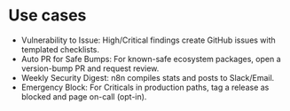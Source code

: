 # Use cases

- Vulnerability to Issue: High/Critical findings create GitHub issues with templated checklists.
- Auto PR for Safe Bumps: For known-safe ecosystem packages, open a version-bump PR and request review.
- Weekly Security Digest: n8n compiles stats and posts to Slack/Email.
- Emergency Block: For Criticals in production paths, tag a release as blocked and page on-call (opt-in).